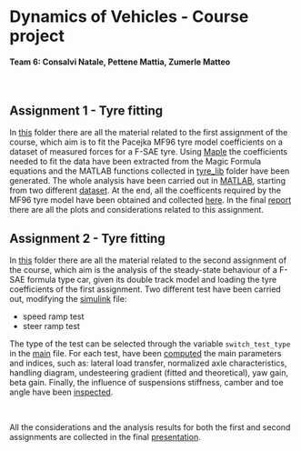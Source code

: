 # Dynamics of Vehicles - Course project
#### Team 6: Consalvi Natale, Pettene Mattia, Zumerle Matteo
<br>

## Assignment 1 - Tyre fitting
In [this](https://github.com/MatteoZumerle/DoV-Project/tree/main/Assignements/01-tyre_fitting) folder there are all the material related to the first assignment of the course, which aim is to fit the Pacejka MF96 tyre model coefficients on a dataset of measured forces for a F-SAE tyre. Using [Maple](https://github.com/MatteoZumerle/DoV-Project/blob/main/Assignements/01-tyre_fitting/TyreModel-MF96.mw) the coefficients needed to fit the data have been extracted from the Magic Formula equations and the MATLAB functions collected in [tyre_lib](https://github.com/MatteoZumerle/DoV-Project/tree/main/Assignements/01-tyre_fitting/tyre_lib) folder have been generated. The whole analysis have been carried out in [MATLAB](https://github.com/MatteoZumerle/DoV-Project/blob/main/Assignements/01-tyre_fitting/main_tyre_data_analysis.m), starting from two different [dataset](https://github.com/MatteoZumerle/DoV-Project/tree/main/Assignements/01-tyre_fitting/dataset). At the end, all the coefficents required by the MF96 tyre model have been obtained and collected [here](https://github.com/MatteoZumerle/DoV-Project/blob/main/Assignements/01-tyre_fitting/tyre_coeffs_team6.mat). In the final [report](https://github.com/MatteoZumerle/DoV-Project/blob/main/Assignements/01-tyre_fitting/Final_report_ass1_team6.pdf) there are all the plots and considerations related to this assignment.
<br> 

## Assignment 2 - Tyre fitting
In [this](https://github.com/MatteoZumerle/DoV-Project/tree/main/Assignements/02-SS_handling) folder there are all the material related to the second assignment of the course, which aim is the analysis of the steady-state behaviour of a F-SAE formula type car, given its double track model and loading the tyre coefficients of the first assignment. Two different test have been carried out, modifying the [simulink](https://github.com/MatteoZumerle/DoV-Project/blob/main/Assignements/02-SS_handling/DT_model-1_1_0/VehicleModel_DoubleTrack/Vehicle_Model_2Track.slx) file:
- speed ramp test
- steer ramp test

The type of the test can be selected through the variable ```switch_test_type``` in the [main](https://github.com/MatteoZumerle/DoV-Project/blob/main/Assignements/02-SS_handling/DT_model-1_1_0/VehicleModel_DoubleTrack/mainVehicleModel_2Track.m) file. For each test, have been [computed](https://github.com/MatteoZumerle/DoV-Project/blob/main/Assignements/02-SS_handling/DT_model-1_1_0/VehicleModel_DoubleTrack/Utilities/dataAnalysis.m) the main parameters and indices, such as: lateral load transfer, normalized axle characteristics, handling diagram, undesteering gradient (fitted and theoretical), yaw gain, beta gain. Finally, the influence of suspensions stiffness, camber and toe angle have been [inspected](https://github.com/MatteoZumerle/DoV-Project/tree/main/Assignements/02-SS_handling/DT_model-1_1_0/VehicleModel_DoubleTrack/Utilities).

<br>

All the considerations and the analysis results for both the first and second assignments are collected in the final [presentation](https://github.com/MatteoZumerle/DoV-Project/blob/main/Final_presentation_team_6_DoV.pdf).
